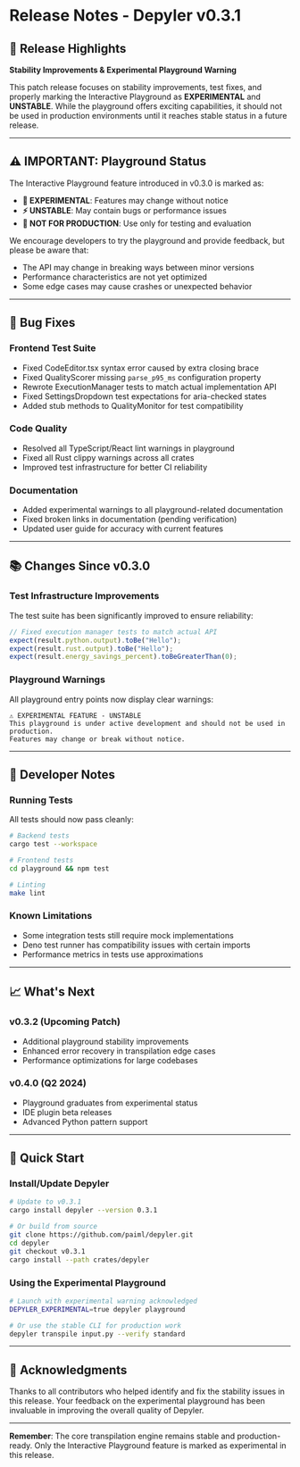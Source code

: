 # Release Notes - Depyler v0.3.1

## 🎯 Release Highlights

**Stability Improvements & Experimental Playground Warning**

This patch release focuses on stability improvements, test fixes, and properly marking the Interactive Playground as **EXPERIMENTAL** and **UNSTABLE**. While the playground offers exciting capabilities, it should not be used in production environments until it reaches stable status in a future release.

---

## ⚠️ IMPORTANT: Playground Status

The Interactive Playground feature introduced in v0.3.0 is marked as:

- **🧪 EXPERIMENTAL**: Features may change without notice
- **⚡ UNSTABLE**: May contain bugs or performance issues
- **🚧 NOT FOR PRODUCTION**: Use only for testing and evaluation

We encourage developers to try the playground and provide feedback, but please be aware that:
- The API may change in breaking ways between minor versions
- Performance characteristics are not yet optimized
- Some edge cases may cause crashes or unexpected behavior

---

## 🐛 Bug Fixes

### Frontend Test Suite
- Fixed CodeEditor.tsx syntax error caused by extra closing brace
- Fixed QualityScorer missing `parse_p95_ms` configuration property
- Rewrote ExecutionManager tests to match actual implementation API
- Fixed SettingsDropdown test expectations for aria-checked states
- Added stub methods to QualityMonitor for test compatibility

### Code Quality
- Resolved all TypeScript/React lint warnings in playground
- Fixed all Rust clippy warnings across all crates
- Improved test infrastructure for better CI reliability

### Documentation
- Added experimental warnings to all playground-related documentation
- Fixed broken links in documentation (pending verification)
- Updated user guide for accuracy with current features

---

## 📚 Changes Since v0.3.0

### Test Infrastructure Improvements
The test suite has been significantly improved to ensure reliability:

```typescript
// Fixed execution manager tests to match actual API
expect(result.python.output).toBe("Hello");
expect(result.rust.output).toBe("Hello");
expect(result.energy_savings_percent).toBeGreaterThan(0);
```

### Playground Warnings
All playground entry points now display clear warnings:

```
⚠️ EXPERIMENTAL FEATURE - UNSTABLE
This playground is under active development and should not be used in production.
Features may change or break without notice.
```

---

## 🔧 Developer Notes

### Running Tests
All tests should now pass cleanly:

```bash
# Backend tests
cargo test --workspace

# Frontend tests  
cd playground && npm test

# Linting
make lint
```

### Known Limitations
- Some integration tests still require mock implementations
- Deno test runner has compatibility issues with certain imports
- Performance metrics in tests use approximations

---

## 📈 What's Next

### v0.3.2 (Upcoming Patch)
- Additional playground stability improvements
- Enhanced error recovery in transpilation edge cases
- Performance optimizations for large codebases

### v0.4.0 (Q2 2024)
- Playground graduates from experimental status
- IDE plugin beta releases
- Advanced Python pattern support

---

## 🚀 Quick Start

### Install/Update Depyler

```bash
# Update to v0.3.1
cargo install depyler --version 0.3.1

# Or build from source
git clone https://github.com/paiml/depyler.git
cd depyler
git checkout v0.3.1
cargo install --path crates/depyler
```

### Using the Experimental Playground

```bash
# Launch with experimental warning acknowledged
DEPYLER_EXPERIMENTAL=true depyler playground

# Or use the stable CLI for production work
depyler transpile input.py --verify standard
```

---

## 🙏 Acknowledgments

Thanks to all contributors who helped identify and fix the stability issues in this release. Your feedback on the experimental playground has been invaluable in improving the overall quality of Depyler.

---

**Remember**: The core transpilation engine remains stable and production-ready. Only the Interactive Playground feature is marked as experimental in this release.